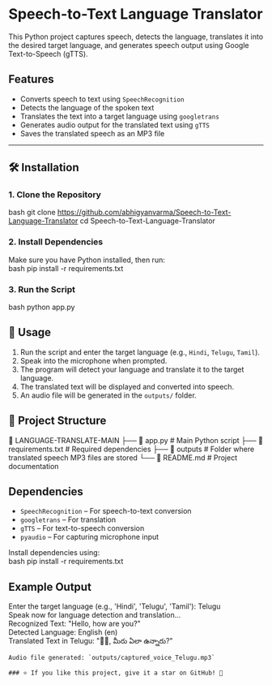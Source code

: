 #  Speech-to-Text Language Translator  

This Python project captures speech, detects the language, translates it into the desired target language, and generates speech output using Google Text-to-Speech (gTTS).

##  Features  
-  Converts speech to text using `SpeechRecognition`  
-  Detects the language of the spoken text  
-  Translates the text into a target language using `googletrans`  
-  Generates audio output for the translated text using `gTTS`  
-  Saves the translated speech as an MP3 file  

---

## 🛠️ Installation  

### **1. Clone the Repository**  
bash
git clone https://github.com/abhigyanvarma/Speech-to-Text-Language-Translator
cd Speech-to-Text-Language-Translator



### **2. Install Dependencies**  
Make sure you have Python installed, then run:  
bash
pip install -r requirements.txt


### **3. Run the Script**  
bash
python app.py




## 📌 Usage  
1. Run the script and enter the target language (e.g., `Hindi`, `Telugu`, `Tamil`).  
2. Speak into the microphone when prompted.  
3. The program will detect your language and translate it to the target language.  
4. The translated text will be displayed and converted into speech.  
5. An audio file will be generated in the `outputs/` folder.  



## 📂 Project Structure  

📂 LANGUAGE-TRANSLATE-MAIN
├── 📄 app.py              # Main Python script
├── 📄 requirements.txt    # Required dependencies
├── 📂 outputs             # Folder where translated speech MP3 files are stored
└── 📄 README.md           # Project documentation




## Dependencies  
- `SpeechRecognition` – For speech-to-text conversion  
- `googletrans` – For translation  
- `gTTS` – For text-to-speech conversion  
- `pyaudio` – For capturing microphone input  

Install dependencies using:  
bash
pip install -r requirements.txt




## Example Output  

Enter the target language (e.g., 'Hindi', 'Telugu', 'Tamil'): Telugu  
Speak now for language detection and translation...  
Recognized Text: "Hello, how are you?"  
Detected Language: English (en)  
Translated Text in Telugu: "🙋‍♂️, మీరు ఏలా ఉన్నారు?"  
```
Audio file generated: `outputs/captured_voice_Telugu.mp3`

### ⭐ If you like this project, give it a star on GitHub! 🌟  

